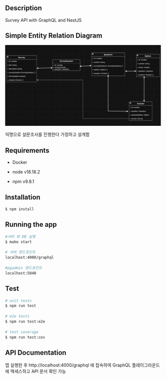 ## Description

Survey API with GraphQL and NestJS

## Simple Entity Relation Diagram

![Alt text](image.png)

익명으로 설문조사를 진행한다 가정하고 설계함

## Requirements

- Docker

- node v18.18.2

- npm v9.8.1

## Installation

```bash
$ npm install
```

## Running the app

```bash
#서버 와 DB 실행
$ make start

# 서버 엔드포인트
localhost:4000/graphql

#pgadmin 엔드포인트
localhost:5040
```

## Test

```bash
# unit tests
$ npm run test

# e2e tests
$ npm run test:e2e

# test coverage
$ npm run test:cov
```

## API Documentation

앱 실행한 후 http://localhost:4000/graphql 에 접속하여 GraphQL 플레이그라운드에 액세스하고 API 문서 확인 가능
